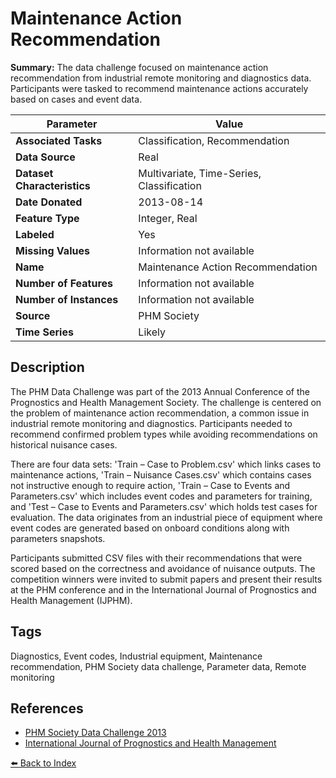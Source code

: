# Maintenance Action Recommendation

**Summary:** The data challenge focused on maintenance action recommendation from industrial remote monitoring and diagnostics data. Participants were tasked to recommend maintenance actions accurately based on cases and event data.

| Parameter | Value |
| --- | --- |
| **Associated Tasks** | Classification, Recommendation |
| **Data Source** | Real |
| **Dataset Characteristics** | Multivariate, Time-Series, Classification |
| **Date Donated** | 2013-08-14 |
| **Feature Type** | Integer, Real |
| **Labeled** | Yes |
| **Missing Values** | Information not available |
| **Name** | Maintenance Action Recommendation |
| **Number of Features** | Information not available |
| **Number of Instances** | Information not available |
| **Source** | PHM Society |
| **Time Series** | Likely |

## Description

The PHM Data Challenge was part of the 2013 Annual Conference of the Prognostics and Health Management Society. The challenge is centered on the problem of maintenance action recommendation, a common issue in industrial remote monitoring and diagnostics. Participants needed to recommend confirmed problem types while avoiding recommendations on historical nuisance cases.

There are four data sets: 'Train – Case to Problem.csv' which links cases to maintenance actions, 'Train – Nuisance Cases.csv' which contains cases not instructive enough to require action, 'Train – Case to Events and Parameters.csv' which includes event codes and parameters for training, and 'Test – Case to Events and Parameters.csv' which holds test cases for evaluation. The data originates from an industrial piece of equipment where event codes are generated based on onboard conditions along with parameters snapshots.

Participants submitted CSV files with their recommendations that were scored based on the correctness and avoidance of nuisance outputs. The competition winners were invited to submit papers and present their results at the PHM conference and in the International Journal of Prognostics and Health Management (IJPHM).

## Tags

Diagnostics, Event codes, Industrial equipment, Maintenance recommendation, PHM Society data challenge, Parameter data, Remote monitoring

## References

- [PHM Society Data Challenge 2013](https://phmsociety.org/conference/annual-conference-of-the-phm-society/annual-conference-of-the-prognostics-and-health-management-society-2013/phm-data-challenge/)
- [International Journal of Prognostics and Health Management](https://www.phmsociety.org/journal)

[⬅️ Back to Index](../README.md)

